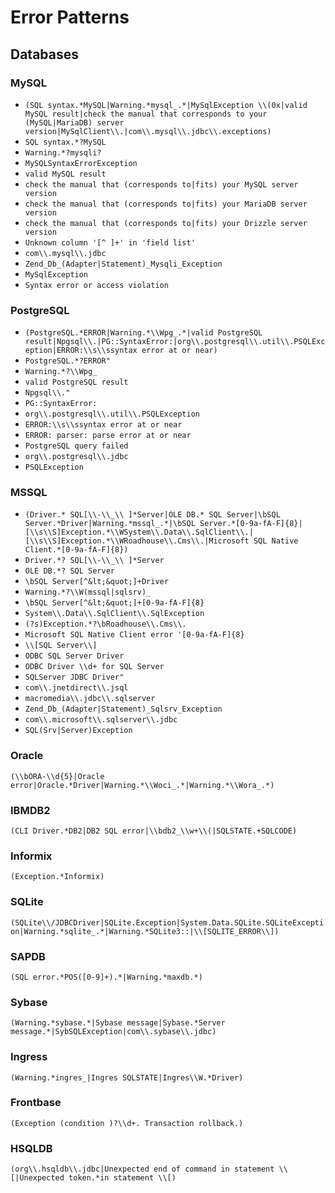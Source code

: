 # Error Patterns

## Databases
### MySQL
- `(SQL syntax.*MySQL|Warning.*mysql_.*|MySqlException \\(0x|valid MySQL result|check the manual that corresponds to your (MySQL|MariaDB) server version|MySqlClient\\.|com\\.mysql\\.jdbc\\.exceptions)`
- `SQL syntax.*?MySQL`
- `Warning.*?mysqli?`
- `MySQLSyntaxErrorException`
- `valid MySQL result`
- `check the manual that (corresponds to|fits) your MySQL server version`
- `check the manual that (corresponds to|fits) your MariaDB server version`
- `check the manual that (corresponds to|fits) your Drizzle server version`
- `Unknown column '[^ ]+' in 'field list'`
- `com\\.mysql\\.jdbc`
- `Zend_Db_(Adapter|Statement)_Mysqli_Exception`
- `MySqlException`
- `Syntax error or access violation`

### PostgreSQL
- `(PostgreSQL.*ERROR|Warning.*\\Wpg_.*|valid PostgreSQL result|Npgsql\\.|PG::SyntaxError:|org\\.postgresql\\.util\\.PSQLException|ERROR:\\s\\ssyntax error at or near)`
- `PostgreSQL.*?ERROR"`
- `Warning.*?\\Wpg_`
- `valid PostgreSQL result`
- `Npgsql\\."`
- `PG::SyntaxError:`
- `org\\.postgresql\\.util\\.PSQLException`
- `ERROR:\\s\\ssyntax error at or near`
- `ERROR: parser: parse error at or near`
- `PostgreSQL query failed`
- `org\\.postgresql\\.jdbc`
- `PSQLException`

### MSSQL
- `(Driver.* SQL[\\-\\_\\ ]*Server|OLE DB.* SQL Server|\bSQL Server.*Driver|Warning.*mssql_.*|\bSQL Server.*[0-9a-fA-F]{8}|[\\s\\S]Exception.*\\WSystem\\.Data\\.SqlClient\\.|[\\s\\S]Exception.*\\WRoadhouse\\.Cms\\.|Microsoft SQL Native Client.*[0-9a-fA-F]{8})`
- `Driver.*? SQL[\\-\\_\\ ]*Server`
- `OLE DB.*? SQL Server`
- `\bSQL Server[^&lt;&quot;]+Driver`
- `Warning.*?\\W(mssql|sqlsrv)_`
- `\bSQL Server[^&lt;&quot;]+[0-9a-fA-F]{8}`
- `System\\.Data\\.SqlClient\\.SqlException`
- `(?s)Exception.*?\bRoadhouse\\.Cms\\.`
- `Microsoft SQL Native Client error '[0-9a-fA-F]{8}`
- `\\[SQL Server\\]`
- `ODBC SQL Server Driver`
- `ODBC Driver \\d+ for SQL Server`
- `SQLServer JDBC Driver"`
- `com\\.jnetdirect\\.jsql`
- `macromedia\\.jdbc\\.sqlserver`
- `Zend_Db_(Adapter|Statement)_Sqlsrv_Exception`
- `com\\.microsoft\\.sqlserver\\.jdbc`
- `SQL(Srv|Server)Exception`

### Oracle
`(\\bORA-\\d{5}|Oracle error|Oracle.*Driver|Warning.*\\Woci_.*|Warning.*\\Wora_.*)`

### IBMDB2
`(CLI Driver.*DB2|DB2 SQL error|\\bdb2_\\w+\\(|SQLSTATE.+SQLCODE)`

### Informix
`(Exception.*Informix)`

### SQLite
`(SQLite\\/JDBCDriver|SQLite.Exception|System.Data.SQLite.SQLiteException|Warning.*sqlite_.*|Warning.*SQLite3::|\\[SQLITE_ERROR\\])`

### SAPDB
`(SQL error.*POS([0-9]+).*|Warning.*maxdb.*)`

### Sybase
`(Warning.*sybase.*|Sybase message|Sybase.*Server message.*|SybSQLException|com\\.sybase\\.jdbc)`

### Ingress
`(Warning.*ingres_|Ingres SQLSTATE|Ingres\\W.*Driver)`

### Frontbase
`(Exception (condition )?\\d+. Transaction rollback.)`

### HSQLDB
`(org\\.hsqldb\\.jdbc|Unexpected end of command in statement \\[|Unexpected token.*in statement \\[)`
